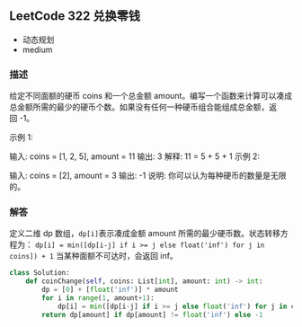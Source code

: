 ## LeetCode  322  兑换零钱
- 动态规划
- medium

### 描述
给定不同面额的硬币 coins 和一个总金额 amount。编写一个函数来计算可以凑成总金额所需的最少的硬币个数。如果没有任何一种硬币组合能组成总金额，返回 -1。

示例 1:

输入: coins = [1, 2, 5], amount = 11
输出: 3 
解释: 11 = 5 + 5 + 1
示例 2:

输入: coins = [2], amount = 3
输出: -1
说明:
你可以认为每种硬币的数量是无限的。

### 解答
定义二维 dp 数组，`dp[i]`表示凑成金额 amount 所需的最少硬币数。状态转移方程为：
`dp[i] = min([dp[i-j] if i >= j else float('inf') for j in coins]) + 1`
当某种面额不可达时，会返回 inf。


```Python
class Solution:
    def coinChange(self, coins: List[int], amount: int) -> int:
        dp = [0] + [float('inf')] * amount
        for i in range(1, amount+1):
            dp[i] = min([dp[i-j] if i >= j else float('inf') for j in coins]) + 1
        return dp[amount] if dp[amount] != float('inf') else -1
```

